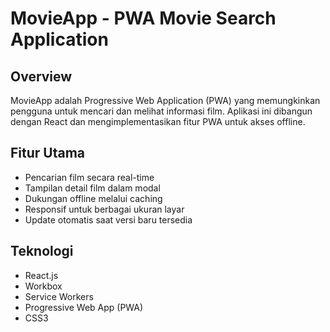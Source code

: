 # MovieApp - PWA Movie Search Application

## Overview
MovieApp adalah Progressive Web Application (PWA) yang memungkinkan pengguna untuk mencari dan melihat informasi film. Aplikasi ini dibangun dengan React dan mengimplementasikan fitur PWA untuk akses offline.

## Fitur Utama
- Pencarian film secara real-time
- Tampilan detail film dalam modal
- Dukungan offline melalui caching
- Responsif untuk berbagai ukuran layar
- Update otomatis saat versi baru tersedia

## Teknologi
- React.js
- Workbox
- Service Workers
- Progressive Web App (PWA)
- CSS3
